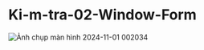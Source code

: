 # Ki-m-tra-02-Window-Form
![Ảnh chụp màn hình 2024-11-01 002034](https://github.com/user-attachments/assets/c84cd49c-4b06-4dcb-beb1-502228257dd5)
